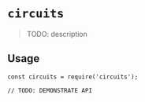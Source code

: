 # `circuits`

> TODO: description

## Usage

```
const circuits = require('circuits');

// TODO: DEMONSTRATE API
```
